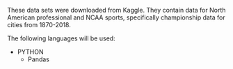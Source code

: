 These data sets were downloaded from Kaggle. They contain data for North American professional and NCAA sports, specifically championship data for cities from 1870-2018.

The following languages will be used:

- PYTHON
    - Pandas